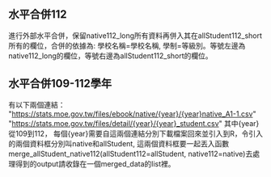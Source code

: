 
## 水平合併112

進行外部水平合併，保留native112_long所有資料再併入其在allStudent112_short所有的欄位，合併的依據為: 學校名稱=學校名稱, 學制=等級別。等號左邊為native112_long的欄位，等號右邊為allStudent112_short的欄位。

## 水平合併109-112學年


有以下兩個連結：
"https://stats.moe.gov.tw/files/ebook/native/{year}/{year}native_A1-1.csv"
"https://stats.moe.gov.tw/files/detail/{year}/{year}_student.csv"
其中{year}從109到112， 每個{year}需要自這兩個連結分別下載檔案回來並引入到R，令引入的兩個資料框分別叫native和allStudent, 這兩個資料框要一起丟入函數merge_allStudent_native112(allStudent112=allStudent, native112=native)去處理得到的output請收錄在一個merged_data的list裡。
